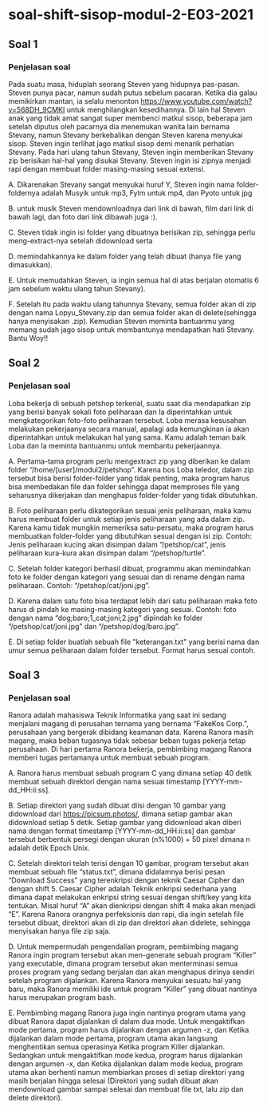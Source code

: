 # soal-shift-sisop-modul-2-E03-2021

## Soal 1
### Penjelasan soal
Pada suatu masa, hiduplah seorang Steven yang hidupnya pas-pasan. Steven punya pacar, namun sudah putus sebelum pacaran. 
Ketika dia galau memikirkan mantan, ia selalu menonton https://www.youtube.com/watch?v=568DH_9CMKI untuk menghilangkan kesedihannya. 
Di lain hal Steven anak yang tidak amat sangat super membenci matkul sisop, beberapa jam setelah diputus oleh pacarnya dia menemukan wanita lain bernama Stevany, 
namun Stevany berkebalikan dengan Steven karena menyukai sisop. Steven ingin terlihat jago matkul sisop demi menarik perhatian Stevany.
Pada hari ulang tahun Stevany, Steven ingin memberikan Stevany zip berisikan hal-hal yang disukai Stevany. 
Steven ingin isi zipnya menjadi rapi dengan membuat folder masing-masing sesuai extensi. 

A. Dikarenakan Stevany sangat menyukai huruf Y, Steven ingin nama folder-foldernya adalah Musyik untuk mp3, Fylm untuk mp4, dan Pyoto untuk jpg 

B. untuk musik Steven mendownloadnya dari link di bawah, film dari link di bawah lagi, dan foto dari link dibawah juga :). 

C. Steven tidak ingin isi folder yang dibuatnya berisikan zip, sehingga perlu meng-extract-nya setelah didownload serta 

D. memindahkannya ke dalam folder yang telah dibuat (hanya file yang dimasukkan).

E. Untuk memudahkan Steven, ia ingin semua hal di atas berjalan otomatis 6 jam sebelum waktu ulang tahun Stevany).

F. Setelah itu pada waktu ulang tahunnya Stevany, semua folder akan di zip dengan nama Lopyu_Stevany.zip dan semua folder akan di delete(sehingga hanya menyisakan .zip).
   Kemudian Steven meminta bantuanmu yang memang sudah jago sisop untuk membantunya mendapatkan hati Stevany. Bantu Woy!!


## Soal 2
### Penjelasan soal
Loba bekerja di sebuah petshop terkenal, suatu saat dia mendapatkan zip yang berisi banyak sekali foto peliharaan dan 
Ia diperintahkan untuk mengkategorikan foto-foto peliharaan tersebut. Loba merasa kesusahan melakukan pekerjaanya secara manual, 
apalagi ada kemungkinan ia akan diperintahkan untuk melakukan hal yang sama. Kamu adalah teman baik Loba dan Ia meminta bantuanmu untuk membantu pekerjaannya.

A. Pertama-tama program perlu mengextract zip yang diberikan ke dalam folder “/home/[user]/modul2/petshop”. Karena bos Loba teledor, 
   dalam zip tersebut bisa berisi folder-folder yang tidak penting, 
   maka program harus bisa membedakan file dan folder sehingga dapat memproses file yang seharusnya dikerjakan dan menghapus folder-folder yang tidak dibutuhkan.

B. Foto peliharaan perlu dikategorikan sesuai jenis peliharaan, maka kamu harus membuat folder untuk setiap jenis peliharaan yang ada dalam zip.
   Karena kamu tidak mungkin memeriksa satu-persatu, maka program harus membuatkan folder-folder yang dibutuhkan sesuai dengan isi zip.
   Contoh: Jenis peliharaan kucing akan disimpan dalam “/petshop/cat”, jenis peliharaan kura-kura akan disimpan dalam “/petshop/turtle”.

C. Setelah folder kategori berhasil dibuat, programmu akan memindahkan foto ke folder dengan kategori yang sesuai dan di rename dengan nama peliharaan.
   Contoh: “/petshop/cat/joni.jpg”. 

D. Karena dalam satu foto bisa terdapat lebih dari satu peliharaan maka foto harus di pindah ke masing-masing kategori yang sesuai.
   Contoh: foto dengan nama “dog;baro;1_cat;joni;2.jpg” dipindah ke folder “/petshop/cat/joni.jpg” dan “/petshop/dog/baro.jpg”.

E. Di setiap folder buatlah sebuah file "keterangan.txt" yang berisi nama dan umur semua peliharaan dalam folder tersebut. Format harus sesuai contoh.

## Soal 3
### Penjelasan soal
Ranora adalah mahasiswa Teknik Informatika yang saat ini sedang menjalani magang di perusahan ternama yang bernama “FakeKos Corp.”, 
perusahaan yang bergerak dibidang keamanan data. Karena Ranora masih magang, maka beban tugasnya tidak sebesar beban tugas pekerja tetap perusahaan. 
Di hari pertama Ranora bekerja, pembimbing magang Ranora memberi tugas pertamanya untuk membuat sebuah program.

A. Ranora harus membuat sebuah program C yang dimana setiap 40 detik membuat sebuah direktori dengan nama sesuai timestamp [YYYY-mm-dd_HH:ii:ss].

B. Setiap direktori yang sudah dibuat diisi dengan 10 gambar yang didownload dari https://picsum.photos/, dimana setiap gambar akan didownload setiap 5 detik. 
   Setiap gambar yang didownload akan diberi nama dengan format timestamp [YYYY-mm-dd_HH:ii:ss] dan gambar tersebut berbentuk persegi dengan ukuran (n%1000) + 50 pixel 
   dimana n adalah detik Epoch Unix.
   
C.  Setelah direktori telah terisi dengan 10 gambar, program tersebut akan membuat sebuah file “status.txt”, dimana didalamnya berisi pesan “Download Success” 
	yang terenkripsi dengan teknik Caesar Cipher dan dengan shift 5. Caesar Cipher adalah Teknik enkripsi sederhana yang dimana dapat melakukan enkripsi string 
	sesuai dengan shift/key yang kita tentukan. Misal huruf “A” akan dienkripsi dengan shift 4 maka akan menjadi “E”. 
	Karena Ranora orangnya perfeksionis dan rapi, dia ingin setelah file tersebut dibuat, direktori akan di zip dan direktori akan didelete, sehingga menyisakan 
	hanya file zip saja.
	
D.  Untuk mempermudah pengendalian program, pembimbing magang Ranora ingin program tersebut akan men-generate sebuah program “Killer” yang executable, 
	dimana program tersebut akan menterminasi semua proses program yang sedang berjalan dan akan menghapus dirinya sendiri setelah program dijalankan. 
	Karena Ranora menyukai sesuatu hal yang baru, maka Ranora memiliki ide untuk program “Killer” yang dibuat nantinya harus merupakan program bash.

E.  Pembimbing magang Ranora juga ingin nantinya program utama yang dibuat Ranora dapat dijalankan di dalam dua mode. Untuk mengaktifkan mode pertama, program harus dijalankan 	dengan argumen -z, dan Ketika dijalankan dalam mode pertama, program utama akan langsung menghentikan semua operasinya Ketika program Killer dijalankan. 
	Sedangkan untuk mengaktifkan mode kedua, program harus dijalankan dengan argumen -x, dan Ketika dijalankan dalam mode kedua, program utama akan berhenti namun membiarkan 		proses di setiap direktori yang masih berjalan hingga selesai (Direktori yang sudah dibuat akan mendownload gambar sampai selesai dan membuat file txt, lalu zip dan delete 	direktori).

